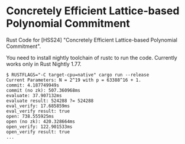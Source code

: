 # Concretely Efficient Lattice-based Polynomial Commitment

Rust Code for [HSS24] "Concretely Efficient Lattice-based Polynomial Commitment".

You need to install nightly toolchain of rustc to run the code. Currently works only in Rust Nightly 1.77.
```
$ RUSTFLAGS="-C target-cpu=native" cargo run --release
Current Parameters: N = 2^19 with p = 63388^16 + 1.
commit: 4.187749949s
commit (no zk): 507.360968ms
evaluate: 37.907132ms
evaluate result: 524288 ?= 524288
eval_verify: 17.685859ms
eval_verify result: true
open: 738.555925ms
open (no zk): 420.328664ms
open_verify: 122.901533ms
open_verify result: true
...
```
